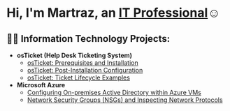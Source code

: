 <h1>Hi, I'm Martraz, an <a href="https://linkedin.com/in/Martraz">IT Professional</a>☺</h1>

<h2>👨‍💻 Information Technology Projects:</h2>

- <b>osTicket (Help Desk Ticketing System)</b>
  - [osTicket: Prerequisites and Installation]([https://github.com/martrazcc/osticket-prereqs](https://github.com/kbagley5/osticket-prereqs))
  - [osTicket: Post-Installation Configuration](https://github.com/martrazcc/post-install-config)
  - [osTicket: Ticket Lifecycle Examples](https://github.com/martrazcc/ticket-lifecycle)
- <b>Microsoft Azure</b>
  - [Configuring On-premises Active Directory within Azure VMs](https://github.com/martrazcc/configure-ad)
  - [Network Security Groups (NSGs) and Inspecting Network Protocols](https://github.com/martrazcc/azure-network-protocols)
